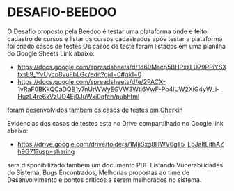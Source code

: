 # DESAFIO-BEEDOO
O Desafio proposto pela Beedoo é testar uma plataforma onde e feito cadastro de cursos e listar os cursos cadastrados após testar a plataforma foi criado casos de testes
Os casos de teste foram listados em uma planilha do Google Sheets Link abaixo:
- https://docs.google.com/spreadsheets/d/1d69Mscp5BHPxzLU79RPiYSXtxsL9_YvUycp8vuFbLGc/edit?gid=0#gid=0
- https://docs.google.com/spreadsheets/d/e/2PACX-1vRaF0BKkQCaDQB1y7nUrWWyEGVW3Wti6VwF-Po4lUW2XiG4yW_i-HuzL4re6xVzUO4Ej0JuWxi0qfch/pubhtml

foram desenvolvidos tambem os casos de testes em Gherkin

Evidencias dos casos de testes esta no Drive compartilhado no Google link abaixo:
- https://drive.google.com/drive/folders/1MjiSxg8HWV6gT5_LbJaltEithAZh9G71?usp=sharing

sera disponibilizado tambem um documento PDF Listando Vunerabilidades do Sistema, Bugs Encontrados, Melhorias propostas ao time de Desenvolvimento e pontos criticos a serem melhorados no sistema.
